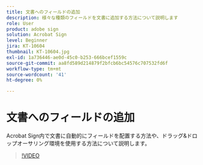 ```yaml
---
title: 文書へのフィールドの追加
description: 様々な種類のフィールドを文書に追加する方法について説明します
role: User
product: adobe sign
solution: Acrobat Sign
level: Beginner
jira: KT-10604
thumbnail: KT-10604.jpg
exl-id: 1a736446-ae0d-45c0-b253-666bcef1559c
source-git-commit: aa8fd589d214879f2bfcb6bc54576c707532fd6f
workflow-type: tm+mt
source-wordcount: '41'
ht-degree: 0%

---
```


# 文書へのフィールドの追加

Acrobat Sign内で文書に自動的にフィールドを配置する方法や、ドラッグ&amp;ドロップオーサリング環境を使用する方法について説明します。

>[!VIDEO](https://video.tv.adobe.com/v/346620?quality=12&learn=on&hidetitle=true)

